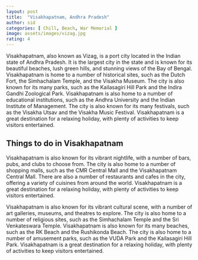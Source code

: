 ```yaml
---
layout: post
title:  "Visakhapatnam, Andhra Pradesh"
author: sid
categories: [ Chill, Beach, War Memorial ]
image: assets/images/vizag.jpg
rating: 4
---
```

Visakhapatnam, also known as Vizag, is a port city located in the Indian state of Andhra Pradesh. It is the largest city in the state and is known for its beautiful beaches, lush green hills, and stunning views of the Bay of Bengal. Visakhapatnam is home to a number of historical sites, such as the Dutch Fort, the Simhachalam Temple, and the Visakha Museum. The city is also known for its many parks, such as the Kailasagiri Hill Park and the Indira Gandhi Zoological Park. Visakhapatnam is also home to a number of educational institutions, such as the Andhra University and the Indian Institute of Management. The city is also known for its many festivals, such as the Visakha Utsav and the Visakha Music Festival. Visakhapatnam is a great destination for a relaxing holiday, with plenty of activities to keep visitors entertained.

<h2>Things to do in Visakhapatnam</h2>

Visakhapatnam is also known for its vibrant nightlife, with a number of bars, pubs, and clubs to choose from. The city is also home to a number of shopping malls, such as the CMR Central Mall and the Visakhapatnam Central Mall. There are also a number of restaurants and cafes in the city, offering a variety of cuisines from around the world. Visakhapatnam is a great destination for a relaxing holiday, with plenty of activities to keep visitors entertained.

Visakhapatnam is also known for its vibrant cultural scene, with a number of art galleries, museums, and theatres to explore. The city is also home to a number of religious sites, such as the Simhachalam Temple and the Sri Venkateswara Temple. Visakhapatnam is also known for its many beaches, such as the RK Beach and the Rushikonda Beach. The city is also home to a number of amusement parks, such as the VUDA Park and the Kailasagiri Hill Park. Visakhapatnam is a great destination for a relaxing holiday, with plenty of activities to keep visitors entertained.


<div class="pa-carousel-widget" style="width:100%; height:480px; display:none;"
  data-link="https://traveltriangle.com/blog/things-to-do-in-visakhapatnam/"
  data-title="Visakhapatnam, Andhra Pradesh"
  data-description="Chill, Beach, War Memorial"
  data-delay="3">
  <object data="https://lh3.googleusercontent.com/Z0NGW-Uo2pmPCXDucyP5VUV8Mj4QqszHUMFfUaSrg19fj-oVy-F_pUaWlT16Vcbe7CIx_Pfu_VsLmqoz5tSJQ3S3-flOSTU7O0u1uZH4cEAFdcnHDqJui5OeBubM73b-UCKI63DdpYU=w1920-h1080"></object>
  <object data="https://lh3.googleusercontent.com/240hxhwU5P5iBOFhcHJrlCw9qZWx1d1SZyNlcYAsYnOapL1pgUtlIO1v2kOfnNwscCYdsuSGPW1GfAILXi1P22EHwlaSLldUpTFIjsD3sC6IPdFccZuQzFKMGH6ip9nUbJqLFJSJN3c=w1920-h1080"></object>
  <object data="https://lh3.googleusercontent.com/tU07_jtvBXGjgtyll4JPPnXoM6ZqvBofhEQHTY_sfd9mzEZYJ-YOiyiVa7R3IzVeA6mIjvasKWevSvgPbDhsR6sc5dEWfd7c4-4rmYH9OdkmFQkjdcMrzcbRqr-2XX_IexxjptZMaHQ=w1920-h1080"></object>
  <object data="https://lh3.googleusercontent.com/6hUv3_3kB2GtbD02K2qDyWg6nQndBWDrV3KAhQf1BtQB2E3kb0-49tneSZlAKSiKz07ct3nWgWueehwASeFAWphGfXaq83ikaOkflt0fY0fphwU7Q8Cil8y3Ras098YJ2yLWR19Tdmk=w1920-h1080"></object>
  <object data="https://lh3.googleusercontent.com/SNzpp-MvkwIiMNRoT2kfESc6cZ5J1vFps9QU6W1xORvpsYoE5hAaXau584EAaya4mH2Bl5ADAnLAz97CRH6cTbZcMIoukqQesMphurEzzeSgtQpP37v6f9nxKo6YFJ7YuYqoZ7Fv9wM=w1920-h1080"></object>
  <object data="https://lh3.googleusercontent.com/AzmgEmxqbPtFRRcWWCKzeBWVjBGJCJlK98N2v3tSB8liHy7h5jbC96JLGgr9RPGreLY00YoiBnfonXHX1BCspxY2Ll4zbR5dTzgk6nER6toBW5QDl7h4RoDumSr3XddTRFQaAEsngZk=w1920-h1080"></object>
  <object data="https://lh3.googleusercontent.com/RTNaqXVJg3SLOqs78mGLWy_l0hNd3euqLa1FnRYKvBZes6Sccw5ROQ2DOPdTswb5IGTKhfznMmcWEdqBOAc0gurd14RsjPAoX4oMS0EQwzWGTSmEecYKtDg8om6arP9vh7DZPT1f4_I=w1920-h1080"></object>
  <object data="https://lh3.googleusercontent.com/tjCcwHBP7PM5dHqHx-3Oba9KhthZ3BRARUsttzfIzoc0kw3PgM8mhHn7T8vi01FsPNsPIyZLCkz4n2n49O-BTWR-LsK_JrBtpkEY0ttprrt5FkhnkmCfGTU3dE0ylEDluYqerWedHak=w1920-h1080"></object>
  <object data="https://lh3.googleusercontent.com/_cUuqQ_BaiEWqyE3vhRroGSTj5VIymsjlmQsPGOfygYL9l3TmB5UXXKPRbDf74kTQO3lLs5taI3YUTfdbEk1g-kwygB6ykX3x27VjV9rC187nj-XeEGGFMj4m_NGQY-k_ejJ98vFi-s=w1920-h1080"></object>
  <object data="https://lh3.googleusercontent.com/PRr8e1fbMNYKA-0pb-EXdMkxggjb9Ef9Abc2aJVNjG7DrFt_4h-ns3Vib3ql15V0xjfiPvlKUNRuQhFkqDtUGpYJ69GP6zdGCqf2DJiKrTgG6-t2rpgZAtfFXfCwoXecVUFYy0xvXYQ=w1920-h1080"></object>
  <object data="https://lh3.googleusercontent.com/OOT7kYsvd4PtXwnBXPuQn5TD2KH8T21DjCtZmexIjZBKdZMPrgE_o1L-C807OLlonRcQnaA6qvtwdJDLE7Ftm7qA0qnIdiZwZbMK7daz99c9HyjPU-aGc-RGFUuNdBDFkXaPsI4BtoA=w1920-h1080"></object>
  <object data="https://lh3.googleusercontent.com/ircLTLanUUQ8pgo71oi8VCOjnHys2msH5A2kwFFtJVNKV8vk2RNkKBU82aI7Q4tXD-fI6RAM3-D826g1MSWexv9YguWAoz6zEhLflRPsFJKCvtnGrIR0_6bDhuye3RBwLm44RJ6kQh4=w1920-h1080"></object>
  <object data="https://lh3.googleusercontent.com/Gg0AusR5IFwf09i8UXNPetQyMvcXMj5Bzn79zNU4j2eb4Sqg0KOZx4E_bXhKtaJefp-ETMbsyeAHsnmmWZHmpkXlmF2UX3AJXRd0vevMGkvwhEGBz96Sw4AbVl91k4xvCtB71L4whTw=w1920-h1080"></object>
  <object data="https://lh3.googleusercontent.com/TCgXF5lPY0RJ5DVxOM_pQegc8FgghHzjEP7QsqFkpvJ84fh_RjsBR5idn1l-VVHb6QRuDNfcS3vRzXuf_A2bbfAH3aC2Hx4e5WOuAD-1OKEPtXTM7SQjep1Hfj_d10T7Y84iXa6B2ug=w1920-h1080"></object>
</div>
